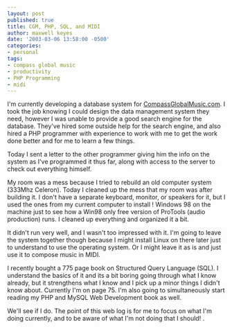 ```yaml
---
layout: post
published: true
title: CGM, PHP, SQL, and MIDI
author: maxwell keyes
date: '2003-03-06 13:58:00 -0500'
categories:
- personal
tags:
- compass global music
- productivity
- PHP Programming
- midi
---
```


I'm currently developing a database system for
[CompassGlobalMusic.com](http://www.compassglobalmusic.com/). I took the job
knowing I could design the data management system they need, however I was
unable to provide a good search engine for the database. They've hired some
outside help for the search engine, and also hired a PHP programmer with
experience to work with me to get the work done better and for me to learn a few
things.

Today I sent a letter to the other programmer giving him the info on the system
as I've programmed it thus far, along with access to the server to check out
everything himself.

My room was a mess because I tried to rebuild an old computer system (333Mhz
Celeron). Today I cleaned up the mess that my room was after building it. I
don't have a separate keyboard, monitor, or speakers for it, but I used the ones
from my current computer to install ! Windows 98 on the machine just to see how
a Win98 only free version of ProTools (audio production) runs. I cleaned up
everything and organized it a bit.

It didn't run very well, and I wasn't too impressed with it. I'm going to leave
the system together though because I might install Linux on there later just to
understand to use the operating system. Or I might leave it as is and just use
it to compose music in MIDI.

I recently bought a 775 page book on Structured Query Language (SQL). I
understand the basics of it and its a bit boring going through what I know
already, but it strengthens what I know and I pick up a minor things I didn't
know about. Currently I'm on page 75. I'm also going to simultaneously start
reading my PHP and MySQL Web Development book as well.

We'll see if I do. The point of this web log is for me to focus on what I'm
doing currently, and to be aware of what I'm not doing that I should! .
